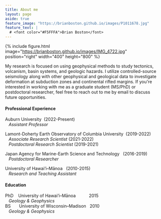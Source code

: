 ```yaml
---
title: About me
layout: page
aside: true
feature_image: "https://brianboston.github.io/images/P1011678.jpg"
feature_text: |
  # <font color="#F5FFFA">Brian Boston</font>
---
```

{% include figure.html image="https://brianboston.github.io/images/IMG_4722.jpg" position="right" width="400" height="800" %}

My research is focused on using geophysical methods to study tectonics, volcanism, basin systems, and geologic hazards. I utilize controlled-source seismology along with other geophysical and geological data to investigate deformation at subduction zones and continental rifted margins. If you're interested in working with me as a graduate student (MS/PhD) or postdoctoral researcher, feel free to reach out to me by email to discuss future opportunities.


#### Professional Experience

Auburn University &nbsp;(2022-Present)
<br/>
&nbsp;&nbsp; _Assistant Professor_

Lamont-Doherty Earth Observatory of Columbia University &nbsp;(2019-2022)
<br/>
&nbsp;&nbsp; _Associate Research Scientist_ (2021-2022)
<br/>
&nbsp;&nbsp; _Postdoctoral Research Scientist_ (2019-2021)

Japan Agency for Marine-Earth Science and Technology  &nbsp; (2016-2019)
<br/>
&nbsp;&nbsp; _Postdoctoral Researcher_

University of Hawai‘i–Mānoa  &nbsp; (2010-2015)
<br/>
&nbsp;&nbsp; _Research and Teaching Assistant_ 

#### Education
PhD &nbsp;&nbsp; University of Hawai‘i–Mānoa &nbsp;&nbsp;&nbsp;&nbsp;&nbsp;&nbsp;&nbsp;&nbsp;&nbsp; 2015
<br/>
&nbsp;&nbsp; _Geology & Geophysics_
<br/>
BS &nbsp;&nbsp;&nbsp;&nbsp;&nbsp; University of Wisconsin–Madison &nbsp;&nbsp;2010
<br/>
&nbsp;&nbsp; _Geology & Geophysics_





